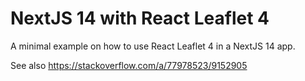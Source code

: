 # NextJS 14 with React Leaflet 4

A minimal example on how to use React Leaflet 4 in a NextJS 14 app.

See also https://stackoverflow.com/a/77978523/9152905